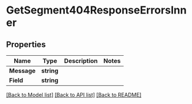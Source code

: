 # GetSegment404ResponseErrorsInner

## Properties

Name | Type | Description | Notes
------------ | ------------- | ------------- | -------------
**Message** | **string** |  |
**Field** | **string** |  |

[[Back to Model list]](../README.md#documentation-for-models) [[Back to API list]](../README.md#documentation-for-api-endpoints) [[Back to README]](../README.md)


